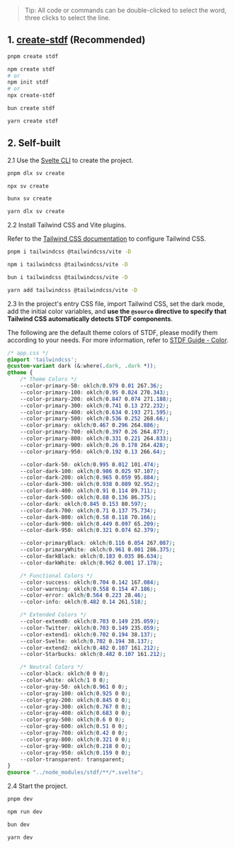 
> Tip: All code or commands can be double-clicked to select the word, three clicks to select the line.

## 1. [create-stdf](https://www.npmjs.com/package/create-stdf) (Recommended)

<!-- :::code-groups -->
<!-- pnpm -->
```sh
pnpm create stdf
```
<!-- :: -->
<!-- npm -->
```sh
npm create stdf
# or
npm init stdf
# or
npx create-stdf
```
<!-- :: -->
<!-- bun -->
```sh
bun create stdf
```
<!-- :: -->
<!-- yarn -->
```sh
yarn create stdf
```
<!-- ::: -->

## 2. Self-built

2.1 Use the [Svelte CLI](https://svelte.dev/docs/cli/sv-create) to create the project.

<!-- :::code-groups -->
<!-- pnpm -->
```sh
pnpm dlx sv create
```
<!-- :: -->
<!-- npm -->
```sh
npx sv create
```
<!-- :: -->
<!-- bun -->
```sh
bunx sv create
```
<!-- :: -->
<!-- yarn -->
```sh
yarn dlx sv create
```
<!-- ::: -->

2.2 Install Tailwind CSS and Vite plugins.

Refer to the [Tailwind CSS documentation](https://tailwindcss.com/docs/guides/vite#svelte) to configure Tailwind CSS.

<!-- :::code-groups -->
<!-- pnpm -->
```sh
pnpm i tailwindcss @tailwindcss/vite -D
```
<!-- :: -->
<!-- npm -->
```sh
npm i tailwindcss @tailwindcss/vite -D
```
<!-- :: -->
<!-- bun -->
```sh
bun i tailwindcss @tailwindcss/vite -D
```
<!-- :: -->
<!-- yarn -->
```sh
yarn add tailwindcss @tailwindcss/vite -D
```
<!-- ::: -->

2.3 In the project's entry CSS file, import Tailwind CSS, set the dark mode, add the initial color variables, and **use the `@source` directive to specify that Tailwind CSS automatically detects STDF components**.

The following are the default theme colors of STDF, please modify them according to your needs. For more information, refer to [STDF Guide - Color](/guide/color).

```css
/* app.css */
@import 'tailwindcss';
@custom-variant dark (&:where(.dark, .dark *));
@theme {
	/* Theme Colors */
	--color-primary-50: oklch(0.979 0.01 267.36);
	--color-primary-100: oklch(0.95 0.024 270.343);
	--color-primary-200: oklch(0.847 0.074 271.188);
	--color-primary-300: oklch(0.741 0.13 272.232);
	--color-primary-400: oklch(0.634 0.193 271.595);
	--color-primary-500: oklch(0.536 0.252 268.66);
	--color-primary: oklch(0.467 0.296 264.886);
	--color-primary-700: oklch(0.397 0.26 264.877);
	--color-primary-800: oklch(0.331 0.221 264.833);
	--color-primary-900: oklch(0.26 0.178 264.428);
	--color-primary-950: oklch(0.192 0.13 266.64);

	--color-dark-50: oklch(0.995 0.012 101.474);
	--color-dark-100: oklch(0.986 0.025 97.107);
	--color-dark-200: oklch(0.965 0.059 95.884);
	--color-dark-300: oklch(0.938 0.089 92.952);
	--color-dark-400: oklch(0.91 0.114 89.711);
	--color-dark-500: oklch(0.88 0.136 86.375);
	--color-dark: oklch(0.845 0.153 80.597);
	--color-dark-700: oklch(0.71 0.137 75.734);
	--color-dark-800: oklch(0.58 0.118 70.166);
	--color-dark-900: oklch(0.449 0.097 65.209);
	--color-dark-950: oklch(0.321 0.074 62.379);

	--color-primaryBlack: oklch(0.116 0.054 267.087);
	--color-primaryWhite: oklch(0.961 0.001 286.375);
	--color-darkBlack: oklch(0.183 0.035 86.634);
	--color-darkWhite: oklch(0.962 0.001 17.178);

	/* Functional Colors */
	--color-success: oklch(0.704 0.142 167.084);
	--color-warning: oklch(0.558 0.154 47.186);
	--color-error: oklch(0.564 0.223 28.46);
	--color-info: oklch(0.482 0.14 261.518);

	/* Extended Colors */
	--color-extend0: oklch(0.703 0.149 235.059);
	--color-Twitter: oklch(0.703 0.149 235.059);
	--color-extend1: oklch(0.702 0.194 38.137);
	--color-Svelte: oklch(0.702 0.194 38.137);
	--color-extend2: oklch(0.482 0.107 161.212);
	--color-Starbucks: oklch(0.482 0.107 161.212);

	/* Neutral Colors */
	--color-black: oklch(0 0 0);
	--color-white: oklch(1 0 0);
	--color-gray-50: oklch(0.961 0 0);
	--color-gray-100: oklch(0.925 0 0);
	--color-gray-200: oklch(0.845 0 0);
	--color-gray-300: oklch(0.767 0 0);
	--color-gray-400: oklch(0.683 0 0);
	--color-gray-500: oklch(0.6 0 0);
	--color-gray-600: oklch(0.51 0 0);
	--color-gray-700: oklch(0.42 0 0);
	--color-gray-800: oklch(0.321 0 0);
	--color-gray-900: oklch(0.218 0 0);
	--color-gray-950: oklch(0.159 0 0);
	--color-transparent: transparent;
}
@source "../node_modules/stdf/**/*.svelte";
```

2.4 Start the project.

<!-- :::code-groups -->
<!-- pnpm -->
```sh
pnpm dev
```
<!-- :: -->
<!-- npm -->
```sh
npm run dev
```
<!-- :: -->
<!-- bun -->
```sh
bun dev
```
<!-- :: -->
<!-- yarn -->
```sh
yarn dev
```
<!-- ::: -->